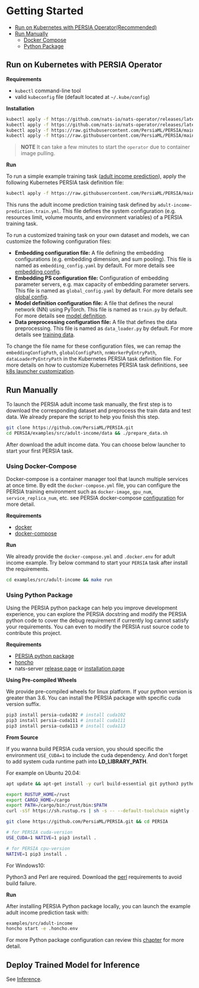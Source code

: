 # Getting Started


- [Run on Kubernetes with PERSIA Operator(Recommended)](#run-on-kubernetes-with-persia-operator)
- [Run Manually](#run-manually)
    - [Docker Compose](#using-docker-compose)
    - [Python Package](#using-python-package)

## Run on Kubernetes with PERSIA Operator

**Requirements**

* `kubectl` command-line tool
* valid `kubeconfig` file (default located at `~/.kube/config`)

**Installation**

```bash
kubectl apply -f https://github.com/nats-io/nats-operator/releases/latest/download/00-prereqs.yaml
kubectl apply -f https://github.com/nats-io/nats-operator/releases/latest/download/10-deployment.yaml
kubectl apply -f https://raw.githubusercontent.com/PersiaML/PERSIA/main/k8s/resources/jobs.persia.com.yaml
kubectl apply -f https://raw.githubusercontent.com/PersiaML/PERSIA/main/k8s/resources/operator.persia.com.yaml
```

> **NOTE** It can take a few minutes to start the `operator` due to container image pulling.

**Run**

To run a simple example training task ([adult income prediction](https://archive.ics.uci.edu/ml/datasets/census+income)), apply the following Kubernetes PERSIA task definition file:

```bash
kubectl apply -f https://raw.githubusercontent.com/PersiaML/PERSIA/main/k8s/example/adult-income-prediction.train.yml
```

This runs the adult income prediction training task defined by `adult-income-prediction.train.yml`. This file defines the system configuration (e.g. resources limit, volume mounts, and environment variables) of a PERSIA training task.

To run a customized training task on your own dataset and models, we can customize the following configuration files:

- **Embedding configuration file:** A file defining the embedding configurations (e.g. embedding dimension, and sum pooling). This file is named as `embedding_config.yaml` by default. For more details see [embedding config](../configuration/index.md#embedding-config).
- **Embedding PS configuration file:** Configuration of embedding parameter servers, e.g. max capacity of embedding parameter servers. This file is named as `global_config.yaml` by default. For more details see [global config](../configuration/index.md#global-configuration).
- **Model definition configuration file:** A file that defines the neural network (NN) using PyTorch. This file is named as `train.py` by default. For more details see [model definition](../customization/index.md#model-definition).
- **Data preprocessing configuration file:** A file that defines the data preprocessing. This file is named as `data_loader.py` by default. For more details see [training data](../customization/index.md#training-data).

To change the file name for these configuration files, we can remap the
`embeddingConfigPath`, `globalConfigPath`, `nnWorkerPyEntryPath`,
`dataLoaderPyEntryPath` in the Kubernetes PERSIA task definition file. For more
details on how to customize Kubernetes PERSIA task definitions, see
[k8s launcher customization](../customization/index.md#k8s-launcher).

## Run Manually

To launch the PERSIA adult income task manually, the first step is to download the corresponding dataset and preprocess the train data and test data. We already prepare the script to help you finish this step.

```bash
git clone https://github.com/PersiaML/PERSIA.git
cd PERSIA/examples/src/adult-income/data && ./prepare_data.sh
```

After download the adult income data. You can choose below launcher to start your first PERSIA task.

### Using Docker-Compose
Docker-compose is a container manager tool that launch multiple services at once time. By edit the `docker-compose.yml` file, you can configure the PERSIA training environment such as `docker-image`, `gpu_num`, `service_replica_num`, etc. see PERSIA docker-compose [configuration](../customization/index.md#docker-compose-launcher) for more detail.


**Requirements**

* [docker](https://docs.docker.com/engine/install/ubuntu/)
* [docker-compose](https://docs.docker.com/compose/)

**Run**

We already provide the `docker-compose.yml` and `.docker.env` for adult income example. Try below command to start your `PERSIA` task after install the requirements.

```bash
cd examples/src/adult-income && make run
```

### Using Python Package
Using the PERSIA python package can help you improve development experience, you can explore the PERSIA docstring and modify the PERSIA python code to cover the debug requirement if currently log cannot satisfy your requirements. You can even to modify the PERSIA rust source code to contribute this project.


**Requirements**

* [PERSIA python package](https://pypi.org/project/persia/) 
* [honcho](https://github.com/nickstenning/honcho) 
* nats-server [release page](https://github.com/nats-io/nats-server/releases) or [installation page](https://docs.nats.io/running-a-nats-service/introduction/installation)

**Using Pre-compiled Wheels**
 
We provide pre-compiled wheels for linux platform. If your python version is greater than 3.6. You can install the PERSIA package with specific cuda version suffix. 

```bash
pip3 install persia-cuda102 # install cuda102
pip3 install persia-cuda111 # install cuda111
pip3 install persia-cuda113 # install cuda113
```

**From Source**

If you wanna build PERSIA cuda version, you should specific the environment `USE_CUDA=1` to include the cuda dependency. And don't forget to add system cuda runtime path into **LD_LIBRARY_PATH**.

For example on Ubuntu 20.04:


```bash
apt update && apt-get install -y curl build-essential git python3 python3-dev python3-pip 

export RUSTUP_HOME=/rust
export CARGO_HOME=/cargo
export PATH=/cargo/bin:/rust/bin:$PATH
curl -sSf https://sh.rustup.rs | sh -s -- --default-toolchain nightly -y --profile default --no-modify-path

git clone https://github.com/PersiaML/PERSIA.git && cd PERSIA 

# for PERSIA cuda-version
USE_CUDA=1 NATIVE=1 pip3 install .

# for PERSIA cpu-version
NATIVE=1 pip3 install .
```

For Windows10:

Python3 and Perl are required. Download the [perl](https://strawberryperl.com/) requirements to avoid build failure.

**Run**

After installing PERSIA Python package locally, you can launch the example adult income prediction task with:

```bash
examples/src/adult-income
honcho start -e .honcho.env
```
For more Python package configuration can review this [chapter](../customization/index.md#honcho-launcher) for more detail.
## Deploy Trained Model for Inference

See [Inference](../inference/index.md).

